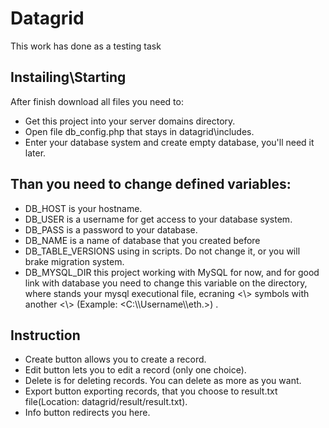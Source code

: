 # Datagrid

This work has done as a testing task

## Instailing\Starting

After finish download all files you need to:

- Get this project into your server domains directory.
- Open file db_config.php that stays in datagrid\includes.
- Enter your database system and create empty database, you'll need it later.

## Than you need to change defined variables:

- DB_HOST is your hostname.
- DB_USER is a username for get access to your database system.
- DB_PASS is a password to your database.
- DB_NAME is a name of database that you created before
- DB_TABLE_VERSIONS using in scripts. Do not change it, or you will brake migration system.
- DB_MYSQL_DIR this project working with MySQL for now, and for good link with database you need to change this variable on the directory, where stands your mysql executional file, ecraning <\\> symbols with another <\\> (Example: <C:\\\Username\\\eth.>) .

## Instruction

- Create button allows you to create a record.
- Edit button lets you to edit a record (only one choice).
- Delete is for deleting records. You can delete as more as you want.
- Export button exporting records, that you choose to result.txt file(Location: datagrid/result/result.txt).
- Info button redirects you here.
